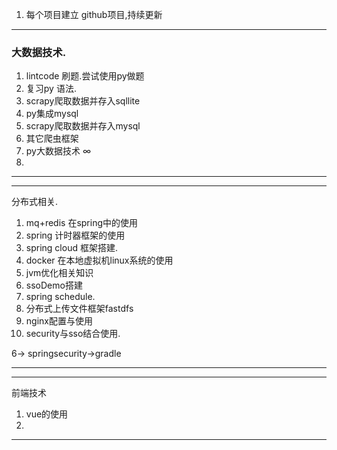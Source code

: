 1. 每个项目建立 github项目,持续更新

---
### 大数据技术.
1. lintcode 刷题.尝试使用py做题
2. 复习py 语法.
3. scrapy爬取数据并存入sqllite
4. py集成mysql
5. scrapy爬取数据并存入mysql
6. 其它爬虫框架
7. py大数据技术 ∞
8. 

---
---
分布式相关.
1. mq+redis 在spring中的使用
2. spring 计时器框架的使用
3. spring cloud 框架搭建.
4. docker 在本地虚拟机linux系统的使用
5. jvm优化相关知识
6. ssoDemo搭建
7. spring schedule.
8. 分布式上传文件框架fastdfs
9. nginx配置与使用
10. security与sso结合使用.

6->
springsecurity->gradle

---
---
前端技术
1. vue的使用
2. 

---